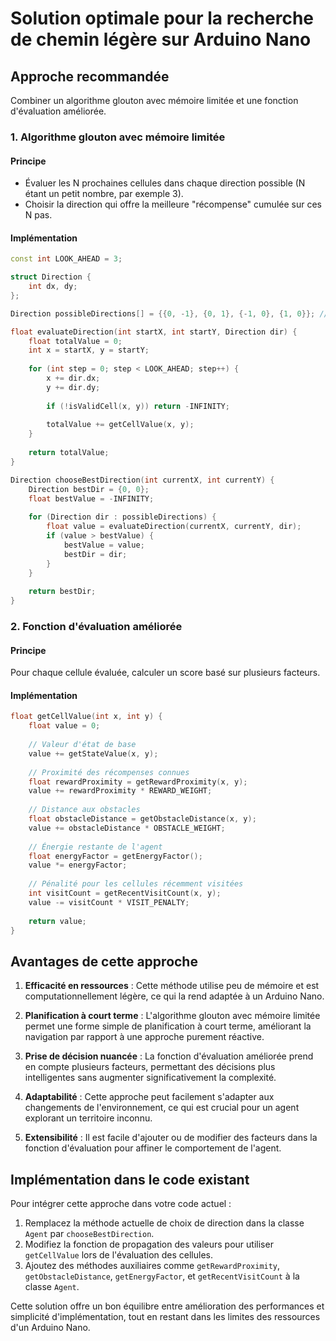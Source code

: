 # Solution optimale pour la recherche de chemin légère sur Arduino Nano

## Approche recommandée

Combiner un algorithme glouton avec mémoire limitée et une fonction d'évaluation améliorée.

### 1. Algorithme glouton avec mémoire limitée

#### Principe
- Évaluer les N prochaines cellules dans chaque direction possible (N étant un petit nombre, par exemple 3).
- Choisir la direction qui offre la meilleure "récompense" cumulée sur ces N pas.

#### Implémentation
```cpp
const int LOOK_AHEAD = 3;

struct Direction {
    int dx, dy;
};

Direction possibleDirections[] = {{0, -1}, {0, 1}, {-1, 0}, {1, 0}}; // Haut, Bas, Gauche, Droite

float evaluateDirection(int startX, int startY, Direction dir) {
    float totalValue = 0;
    int x = startX, y = startY;
    
    for (int step = 0; step < LOOK_AHEAD; step++) {
        x += dir.dx;
        y += dir.dy;
        
        if (!isValidCell(x, y)) return -INFINITY;
        
        totalValue += getCellValue(x, y);
    }
    
    return totalValue;
}

Direction chooseBestDirection(int currentX, int currentY) {
    Direction bestDir = {0, 0};
    float bestValue = -INFINITY;
    
    for (Direction dir : possibleDirections) {
        float value = evaluateDirection(currentX, currentY, dir);
        if (value > bestValue) {
            bestValue = value;
            bestDir = dir;
        }
    }
    
    return bestDir;
}
```

### 2. Fonction d'évaluation améliorée

#### Principe
Pour chaque cellule évaluée, calculer un score basé sur plusieurs facteurs.

#### Implémentation
```cpp
float getCellValue(int x, int y) {
    float value = 0;
    
    // Valeur d'état de base
    value += getStateValue(x, y);
    
    // Proximité des récompenses connues
    float rewardProximity = getRewardProximity(x, y);
    value += rewardProximity * REWARD_WEIGHT;
    
    // Distance aux obstacles
    float obstacleDistance = getObstacleDistance(x, y);
    value += obstacleDistance * OBSTACLE_WEIGHT;
    
    // Énergie restante de l'agent
    float energyFactor = getEnergyFactor();
    value *= energyFactor;
    
    // Pénalité pour les cellules récemment visitées
    int visitCount = getRecentVisitCount(x, y);
    value -= visitCount * VISIT_PENALTY;
    
    return value;
}
```

## Avantages de cette approche

1. **Efficacité en ressources** : Cette méthode utilise peu de mémoire et est computationnellement légère, ce qui la rend adaptée à un Arduino Nano.

2. **Planification à court terme** : L'algorithme glouton avec mémoire limitée permet une forme simple de planification à court terme, améliorant la navigation par rapport à une approche purement réactive.

3. **Prise de décision nuancée** : La fonction d'évaluation améliorée prend en compte plusieurs facteurs, permettant des décisions plus intelligentes sans augmenter significativement la complexité.

4. **Adaptabilité** : Cette approche peut facilement s'adapter aux changements de l'environnement, ce qui est crucial pour un agent explorant un territoire inconnu.

5. **Extensibilité** : Il est facile d'ajouter ou de modifier des facteurs dans la fonction d'évaluation pour affiner le comportement de l'agent.

## Implémentation dans le code existant

Pour intégrer cette approche dans votre code actuel :

1. Remplacez la méthode actuelle de choix de direction dans la classe `Agent` par `chooseBestDirection`.
2. Modifiez la fonction de propagation des valeurs pour utiliser `getCellValue` lors de l'évaluation des cellules.
3. Ajoutez des méthodes auxiliaires comme `getRewardProximity`, `getObstacleDistance`, `getEnergyFactor`, et `getRecentVisitCount` à la classe `Agent`.

Cette solution offre un bon équilibre entre amélioration des performances et simplicité d'implémentation, tout en restant dans les limites des ressources d'un Arduino Nano.
